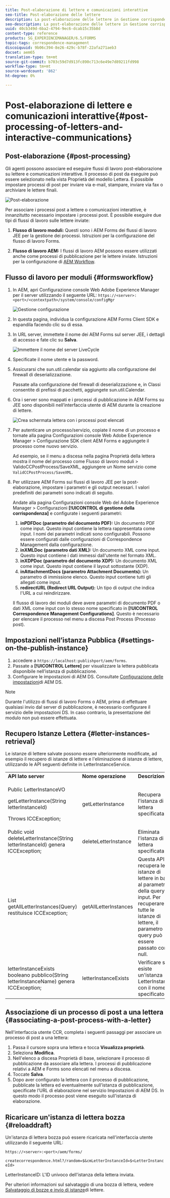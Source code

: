 ```yaml
---
title: Post-elaborazione di lettere e comunicazioni interattive
seo-title: Post-elaborazione delle lettere
description: La post-elaborazione delle lettere in Gestione corrispondenza consente di creare processi di pubblicazione AEM e Forms, ad esempio per la stampa e l’e-mail, e di integrarli con le lettere.
seo-description: La post-elaborazione delle lettere in Gestione corrispondenza consente di creare processi di pubblicazione AEM e Forms, ad esempio per la stampa e l’e-mail, e di integrarli con le lettere.
uuid: 40cb349d-6ba2-4794-9ec6-dcab15c35b8d
content-type: reference
products: SG_EXPERIENCEMANAGER/6.5/FORMS
topic-tags: correspondence-management
discoiquuid: 9b06c394-8e26-429c-b78f-22afa271aeb3
docset: aem65
translation-type: tm+mt
source-git-commit: b703c59d7d913fc890c713c6e49e7d89211fd998
workflow-type: tm+mt
source-wordcount: '862'
ht-degree: 0%

---
```



# Post-elaborazione di lettere e comunicazioni interattive{#post-processing-of-letters-and-interactive-communications}

## Post-elaborazione {#post-processing}

Gli agenti possono associare ed eseguire flussi di lavoro post-elaborazione su lettere e comunicazioni interattive. Il processo di post da eseguire può essere selezionato nella vista Proprietà del modello Lettera. È possibile impostare processi di post per inviare via e-mail, stampare, inviare via fax o archiviare le lettere finali.

![Post-elaborazione](assets/ppoverview.png)

Per associare i processi post a lettere o comunicazioni interattive, è innanzitutto necessario impostare i processi post. È possibile eseguire due tipi di flussi di lavoro sulle lettere inviate:

1. **Flusso di lavoro moduli:** Questi sono i AEM Forms dei flussi di lavoro JEE per la gestione dei processi. Istruzioni per la configurazione del flusso di lavoro [](#formsworkflow)Forms.

1. **Flusso di lavoro AEM:** I flussi di lavoro AEM possono essere utilizzati anche come processi di pubblicazione per le lettere inviate. Istruzioni per la configurazione di [AEM Workflow](../../forms/using/aem-forms-workflow.md).

## Flusso di lavoro per moduli {#formsworkflow}

1. In AEM, apri  Configurazione console Web Adobe Experience Manager per il server utilizzando il seguente URL: `https://<server>:<port>/<contextpath>/system/console/configMgr`

   ![Gestione configurazione](assets/2configmanager-1.png)

1. In questa pagina, individua la configurazione AEM Forms Client SDK e espandila facendo clic su di essa.
1. In URL server, immettete il nome dei AEM Forms sul server JEE, i dettagli di accesso e fate clic su **Salva**.

   ![Immettere il nome del server LiveCycle](assets/1cofigmanager.png)

1. Specificate il nome utente e la password.
1. Assicurarsi che sun.util.calendar sia aggiunto alla configurazione del firewall di deserializzazione.

   Passate alla configurazione del firewall di deserializzazione e, in Classi consentite di prefissi di pacchetti, aggiungete sun.util.Calendar.

1. Ora i server sono mappati e i processi di pubblicazione in AEM Forms su JEE sono disponibili nell’interfaccia utente di AEM durante la creazione di lettere.

   ![Crea schermata lettera con i processi post elencati](assets/0configmanager.png)

1. Per autenticare un processo/servizio, copiate il nome di un processo e tornate alla pagina Configurazioni console Web  Adobe Experience Manager > Configurazione SDK client AEM Forms e aggiungete il processo come nuovo servizio.

   Ad esempio, se il menu a discesa nella pagina Proprietà della lettera mostra il nome del processo come Flusso di lavoro moduli > ValidoCCPostProcess/SaveXML, aggiungere un Nome servizio come `ValidCCPostProcess/SaveXML`.

1. Per utilizzare AEM Forms sui flussi di lavoro JEE per la post-elaborazione, impostare i parametri e gli output necessari. I valori predefiniti dei parametri sono indicati di seguito.

   Andate alla pagina Configurazioni console Web del Adobe Experience Manager  > Configurazioni **[!UICONTROL di gestione della corrispondenza]** e configurate i seguenti parametri:

   1. **inPDFDoc (parametro del documento PDF):** Un documento PDF come input. Questo input contiene la lettera rappresentata come input. I nomi dei parametri indicati sono configurabili. Possono essere configurati dalle configurazioni di Correspondence Management dalla configurazione.
   1. **inXMLDoc (parametro dati XML):** Un documento XML come input. Questo input contiene i dati immessi dall&#39;utente nel formato XML.
   1. **inXDPDoc (parametro del documento XDP):** Un documento XML come input. Questo input contiene il layout sottostante (XDP).
   1. **inAttachmentDocs (parametro Attachment Documents):** Un parametro di immissione elenco. Questo input contiene tutti gli allegati come input.
   1. **redirectURL (Redirect URL Output):** Un tipo di output che indica l&#39;URL a cui reindirizzare.

   Il flusso di lavoro dei moduli deve avere parametri di documento PDF o dati XML come input con lo stesso nome specificato in **[!UICONTROL Correspondence Management Configurations]**. Questo è necessario per elencare il processo nel menu a discesa Post Process (Processo post).

## Impostazioni nell’istanza Pubblica {#settings-on-the-publish-instance}

1. accedere a `https://localhost:publishport/aem/forms`.
1. Passate a **[!UICONTROL Lettere]** per visualizzare la lettera pubblicata disponibile nell’istanza di pubblicazione.
1. Configurare le impostazioni di AEM DS. Consultate [Configurazione delle impostazioni](../../forms/using/configuring-the-processing-server-url-.md)di AEM DS.

>[!NOTE]
>
>Durante l&#39;utilizzo di flussi di lavoro Forms o AEM, prima di effettuare qualsiasi invio dal server di pubblicazione, è necessario configurare il servizio delle impostazioni DS. In caso contrario, la presentazione del modulo non può essere effettuata.

## Recupero Istanze Lettera {#letter-instances-retrieval}

Le istanze di lettere salvate possono essere ulteriormente modificate, ad esempio il recupero di istanze di lettere e l&#39;eliminazione di istanze di lettere, utilizzando le API seguenti definite in LetterInstanceService.

<table>
 <tbody>
  <tr>
   <td><strong>API lato server</strong></td>
   <td><strong>Nome operazione</strong></td>
   <td><strong>Descrizione</strong></td>
  </tr>
  <tr>
   <td><p>Public LetterInstanceVO</p> <p>getLetterInstance(String letterInstanceId)</p> <p>Throws ICCException; </p> </td>
   <td>getLetterInstance</td>
   <td>Recupera l'istanza di lettera specificata </td>
  </tr>
  <tr>
   <td>Public void deleteLetterInstance(String letterInstanceId) genera ICCException; </td>
   <td>deleteLetterInstance </td>
   <td>Eliminata l'istanza di lettera specificata </td>
  </tr>
  <tr>
   <td>List getAllLetterInstances(Query) restituisce ICCException; </td>
   <td>getAllLetterInstances </td>
   <td>Questa API recupera le istanze di lettere in base al parametro della query di input. Per recuperare tutte le istanze di lettere, il parametro query può essere passato come null.<br /> </td>
  </tr>
  <tr>
   <td>letterInstanceExists booleano pubblico(String letterInstanceName) genera ICCException; </td>
   <td>letterInstanceExists </td>
   <td>Verificare se esiste un'istanza LetterInstance con il nome specificato </td>
  </tr>
 </tbody>
</table>

## Associazione di un processo di post a una lettera {#associating-a-post-process-with-a-letter}

Nell&#39;interfaccia utente CCR, completa i seguenti passaggi per associare un processo di post a una lettera:

1. Passa il cursore sopra una lettera e tocca **Visualizza proprietà**.
1. Seleziona **Modifica**.
1. Nell&#39;elenco a discesa Proprietà di base, selezionare il processo di pubblicazione da associare alla lettera. I processi di pubblicazione relativi a AEM e Forms sono elencati nel menu a discesa.
1. Toccate **Salva**.
1. Dopo aver configurato la lettera con il processo di pubblicazione, pubblicate la lettera ed eventualmente sull’istanza di pubblicazione, specificate l’URL di elaborazione nel servizio Impostazioni di AEM DS. In questo modo il processo post viene eseguito sull&#39;istanza di elaborazione.

## Ricaricare un&#39;istanza di lettera bozza  {#reloaddraft}

Un&#39;istanza di lettera bozza può essere ricaricata nell&#39;interfaccia utente utilizzando il seguente URL:

`https://<server>:<port>/aem/forms/`

`createcorrespondence.html?/random=$&cmLetterInstanceId=$<LetterInstanceId>`

LetterInstanceID: L&#39;ID univoco dell&#39;istanza della lettera inviata.

Per ulteriori informazioni sul salvataggio di una bozza di lettera, vedere [Salvataggio di bozze e invio di istanze](../../forms/using/create-correspondence.md#savingdrafts)di lettere.
